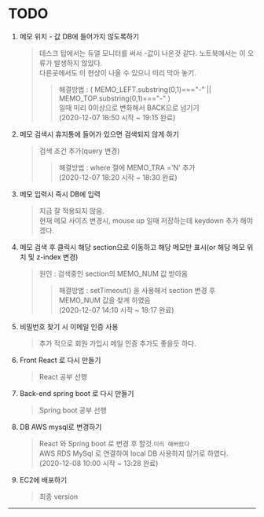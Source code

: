 # TODO

1. 메모 위치 - 값 DB에 들어가지 않도록하기
   > 데스크 탑에서는 듀얼 모니터를 써서 -값이 나온것 같다. 노트북에서는 이 오류가 발생하지 않았다.<br>
   > 다른곳에서도 이 현상이 나올 수 있으니 미리 막아 놓기.
   >> 해결방법 : ( MEMO_LEFT.substring(0,1)==="-"  || MEMO_TOP.substring(0,1)==="-" ) <br>
   >>일때 미리 0이상으로 변화해서 BACK으로 넘기기 <br>
   >> (2020-12-07 18:50 시작 ~ 19:15 완료)
2. 메모 검색시 휴지통에 들어가 있으면 검색되지 않게 하기
   > 검색 조건 추가(query 변경)
   >> 해결방법 : where 절에 MEMO_TRA ='N' 추가<br>
   >> (2020-12-07 18:20 시작 ~ 18:30 완료)<br>
3. 메모 입력시 즉시 DB에 입력
   >지금 잘 적용되지 않음.<br>
   >현재 메모 사이즈 변경시, mouse up 일때 저장하는데 keydown 추가 해야 겠다.
3. 메모 검색 후 클릭시 해당 section으로 이동하고 해당 메모만 표시(or 해당 메모 위치 및 z-index 변경)
   > 원인 : 검색중인 section의 MEMO_NUM 값 받아옴<br>
   >> 해결방법 : setTimeout() 을 사용해서 section 변경 후 MEMO_NUM 값을 찾게 하였음<br>
   > (2020-12-07 14:10 시작 ~ 18:17 완료)<br>
4. 비밀번호 찾기 시 이메일 인증 사용
   > 추가 적으로 회원 가입시 메일 인증 추가도 좋을듯 하다.
5. Front React 로 다시 만들기
   > React 공부 선행
6. Back-end spring boot 로 다시 만들기
   > Spring boot 공부 선행
7. DB AWS mysql로 변경하기
   > React 와 Spring boot 로 변경 후 할것.`미리 해버렸다`<br>
   > AWS RDS MySql 로 연결하여 local DB 사용하지 않기로 하였다.<br>
   > (2020-12-08 10:00 시작 ~ 13:28 완료)<br>
8. EC2에 배포하기
   > 최종 version
   

-------------------

